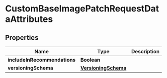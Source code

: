 

# CustomBaseImagePatchRequestDataAttributes


## Properties

| Name | Type | Description | Notes |
|------------ | ------------- | ------------- | -------------|
|**includeInRecommendations** | **Boolean** |  |  [optional] |
|**versioningSchema** | [**VersioningSchema**](VersioningSchema.md) |  |  [optional] |



